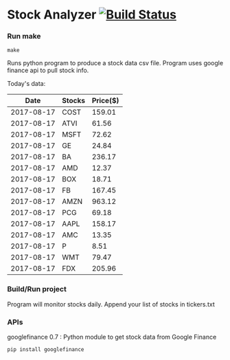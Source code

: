 # Stock Analyzer [![Build Status](https://travis-ci.org/ogoyal/StockAnalyzer.svg?branch=master)](https://travis-ci.org/ogoyal/StockAnalyzer)

### Run make
```
make
```

Runs python program to produce a stock data csv file. Program uses google finance api to pull stock info.

Today's data:

| Date| Stocks| Price($) | 
| --- | --- | ---  | 
| 2017-08-17| COST| 159.01 | 
| 2017-08-17| ATVI| 61.56 | 
| 2017-08-17| MSFT| 72.62 | 
| 2017-08-17| GE| 24.84 | 
| 2017-08-17| BA| 236.17 | 
| 2017-08-17| AMD| 12.37 | 
| 2017-08-17| BOX| 18.71 | 
| 2017-08-17| FB| 167.45 | 
| 2017-08-17| AMZN| 963.12 | 
| 2017-08-17| PCG| 69.18 | 
| 2017-08-17| AAPL| 158.17 | 
| 2017-08-17| AMC| 13.35 | 
| 2017-08-17| P| 8.51 | 
| 2017-08-17| WMT| 79.47 | 
| 2017-08-17| FDX| 205.96 | 

### Build/Run project

Program will monitor stocks daily. Append your list of stocks in tickers.txt

### APIs
googlefinance 0.7 : Python module to get stock data from Google Finance

```
pip install googlefinance
```

